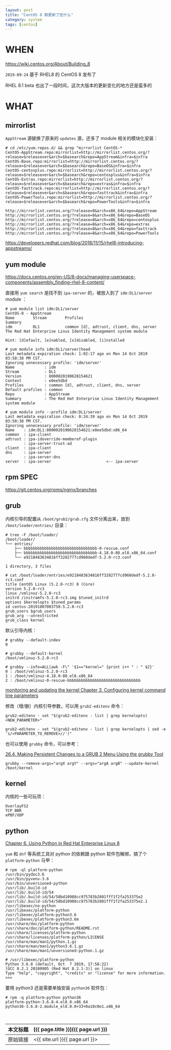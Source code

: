 ```yaml
---
layout: post
title: "CentOS 8 都更新了些什么"
category: system
tags: [centos]
---
```


# WHEN

<https://wiki.centos.org/About/Building_8>

`2019-09-24` 基于 RHEL8 的 CentOS 8 发布了

RHEL 8.1 beta 也出了一段时间，这次大版本的更新变化的地方还是蛮多的

# WHAT

## mirrorlist

`AppStream` 源替换了原来的 `updates` 源，还多了 module 相关的模块化安装：

    # cd /etc/yum.repos.d/ && grep ^mirrorlist CentOS-*
    CentOS-AppStream.repo:mirrorlist=http://mirrorlist.centos.org/?release=$releasever&arch=$basearch&repo=AppStream&infra=$infra
    CentOS-Base.repo:mirrorlist=http://mirrorlist.centos.org/?release=$releasever&arch=$basearch&repo=BaseOS&infra=$infra
    CentOS-centosplus.repo:mirrorlist=http://mirrorlist.centos.org/?release=$releasever&arch=$basearch&repo=centosplus&infra=$infra
    CentOS-Extras.repo:mirrorlist=http://mirrorlist.centos.org/?release=$releasever&arch=$basearch&repo=extras&infra=$infra
    CentOS-fasttrack.repo:mirrorlist=http://mirrorlist.centos.org/?release=$releasever&arch=$basearch&repo=fasttrack&infra=$infra
    CentOS-PowerTools.repo:mirrorlist=http://mirrorlist.centos.org/?release=$releasever&arch=$basearch&repo=PowerTools&infra=$infra

    http://mirrorlist.centos.org/?release=8&arch=x86_64&repo=AppStream
    http://mirrorlist.centos.org/?release=8&arch=x86_64&repo=BaseOS
    http://mirrorlist.centos.org/?release=8&arch=x86_64&repo=centosplus
    http://mirrorlist.centos.org/?release=8&arch=x86_64&repo=extras
    http://mirrorlist.centos.org/?release=8&arch=x86_64&repo=fasttrack
    http://mirrorlist.centos.org/?release=8&arch=x86_64&repo=PowerTools

<https://developers.redhat.com/blog/2018/11/15/rhel8-introducing-appstreams/>

## yum module

<https://docs.centos.org/en-US/8-docs/managing-userspace-components/assembly_finding-rhel-8-content/>

直接用 `yum search` 是找不到 `ipa-server` 的，被放入到了 `idm:DL1/server` module ：

    # yum module list idm:DL1/server
    CentOS-8 - AppStream
    Name        Stream        Profiles                                       Summary
    idm         DL1           common [d], adtrust, client, dns, server       The Red Hat Enterprise Linux Identity Management system module

    Hint: [d]efault, [e]nabled, [x]disabled, [i]nstalled

    # yum module info idm:DL1/server|head
    Last metadata expiration check: 1:02:17 ago on Mon 14 Oct 2019 03:58:38 PM CST.
    Ignoring unnecessary profile: 'idm/server'
    Name             : idm
    Stream           : DL1
    Version          : 8000020190628154621
    Context          : e0ee5dbd
    Profiles         : common [d], adtrust, client, dns, server
    Default profiles : common
    Repo             : AppStream
    Summary          : The Red Hat Enterprise Linux Identity Management system module

    # yum module info --profile idm:DL1/server
    Last metadata expiration check: 0:24:39 ago on Mon 14 Oct 2019 03:58:38 PM CST.
    Ignoring unnecessary profile: 'idm/server'
    Name    : idm:DL1:8000020190628154621:e0ee5dbd:x86_64
    common  : ipa-client
    adtrust : ipa-idoverride-memberof-plugin
            : ipa-server-trust-ad
    client  : ipa-client
    dns     : ipa-server
            : ipa-server-dns
    server  : ipa-server                        <-- ipa-server

## rpm SPEC

<https://git.centos.org/rpms/nginx/branches>

## grub

内核引导的配置从 `/boot/grub2/grub.cfg` 文件分离出来，放到 `/boot/loader/entries/` 目录：

    # tree -F /boot/loader/
    /boot/loader/
    └── entries/
        ├── bbbbbbbbbbbbbbbbbbbbbbbbbbbbbbbb-0-rescue.conf
        ├── bbbbbbbbbbbbbbbbbbbbbbbbbbbbbbbb-4.18.0-80.el8.x86_64.conf
        └── e9218483634816ff3282777cd960dedf-5.2.0-rc3.conf

    1 directory, 3 files

    # cat /boot/loader/entries/e9218483634816ff3282777cd960dedf-5.2.0-rc3.conf
    title CentOS Linux (5.2.0-rc3) 8 (Core)
    version 5.2.0-rc3
    linux /vmlinuz-5.2.0-rc3
    initrd /initramfs-5.2.0-rc3.img $tuned_initrd
    options $kernelopts $tuned_params
    id centos-20191007003758-5.2.0-rc3
    grub_users $grub_users
    grub_arg --unrestricted
    grub_class kernel

默认引导内核：

    # grubby --default-index
    0

    # grubby --default-kernel
    /boot/vmlinuz-5.2.0-rc3

    # grubby --info=ALL|awk -F\" '$1=="kernel=" {print i++ " : " $2}'
    0 : /boot/vmlinuz-5.2.0-rc3
    1 : /boot/vmlinuz-4.18.0-80.el8.x86_64
    2 : /boot/vmlinuz-0-rescue-bbbbbbbbbbbbbbbbbbbbbbbbbbbbbbbb

[monitoring and updating the kernel Chapter 3. Configuring kernel command line parameters](https://access.redhat.com/documentation/en-us/red_hat_enterprise_linux/8/html/managing_monitoring_and_updating_the_kernel/configuring-kernel-command-line-parameters_managing-monitoring-and-updating-the-kernel#what-are-boot-entries_configuring-kernel-command-line-parameters)

修改（增/删）内核引导参数，可以用 `grub2-editenv` 命令：

    grub2-editenv - set "$(grub2-editenv - list | grep kernelopts) <NEW_PARAMETER>"

    grub2-editenv - set "$(grub2-editenv - list | grep kernelopts | sed -e 's/<PARAMETER_TO_REMOVE>//')"

也可以使用 `grubby` 命令，可以参考：

[26.4. Making Persistent Changes to a GRUB 2 Menu Using the grubby Tool](https://access.redhat.com/documentation/en-us/red_hat_enterprise_linux/7/html/system_administrators_guide/sec-making_persistent_changes_to_a_grub_2_menu_using_the_grubby_tool)

    grubby --remove-args="argX argY" --args="argA argB" --update-kernel /boot/kernel

## kernel

内核的一些可玩项：

    OverlayFS2
    TCP BBR
    ePBF/XDP

## python

[Chapter 6. Using Python in Red Hat Enterprise Linux 8](https://access.redhat.com/documentation/en-us/red_hat_enterprise_linux/8/html/configuring_basic_system_settings/using-python3_configuring-basic-system-setting)

`yum` 和 `dnf` 等系统工具对 python 的依赖跟 python 软件包解绑，搞了个 `platform-python` 马甲：

    # rpm -ql platform-python
    /usr/bin/pydoc3.6
    /usr/bin/pyvenv-3.6
    /usr/bin/unversioned-python
    /usr/lib/.build-id
    /usr/lib/.build-id/54
    /usr/lib/.build-id/54/58bd10988cc975783b2801fff1f2fa253375e2
    /usr/lib/.build-id/54/58bd10988cc975783b2801fff1f2fa253375e2.1
    /usr/libexec/no-python
    /usr/libexec/platform-python
    /usr/libexec/platform-python3.6
    /usr/libexec/platform-python3.6m
    /usr/share/doc/platform-python
    /usr/share/doc/platform-python/README.rst
    /usr/share/licenses/platform-python
    /usr/share/licenses/platform-python/LICENSE
    /usr/share/man/man1/python.1.gz
    /usr/share/man/man1/python3.6.1.gz
    /usr/share/man/man1/unversioned-python.1.gz

    # /usr/libexec/platform-python
    Python 3.6.8 (default, Oct  7 2019, 17:58:22)
    [GCC 8.2.1 20180905 (Red Hat 8.2.1-3)] on linux
    Type "help", "copyright", "credits" or "license" for more information.
    >>>

要用 python3 还是需要单独安装 `python36` 软件包：

    # rpm -q platform-python python36
    platform-python-3.6.8-4.el8_0.x86_64
    python36-3.6.8-2.module_el8.0.0+33+0a10c0e1.x86_64


<br/>

本文标题 | [{{ page.title }}]({{ page.url }})
-------- |:--------
原始链接 | <{{ site.url }}{{ page.url }}>

